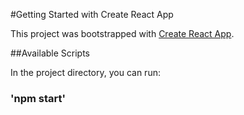 #Getting Started with Create React App

This project was bootstrapped with [Create React App](https://github.com/facebook/create-react-app).

##Available Scripts

In the project directory, you can run:

### 'npm start'
